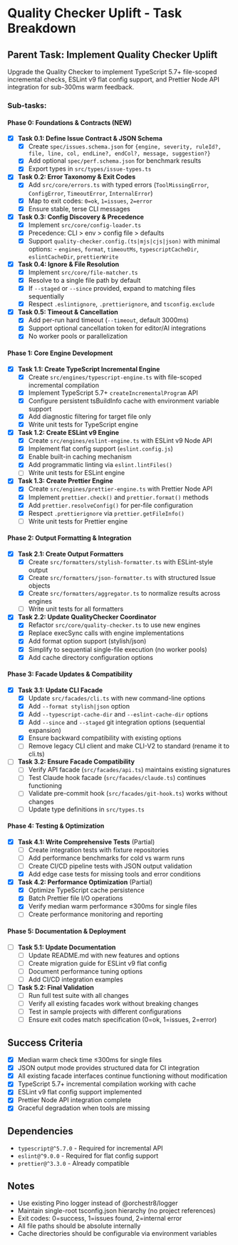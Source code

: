 # Quality Checker Uplift - Task Breakdown

## Parent Task: Implement Quality Checker Uplift
Upgrade the Quality Checker to implement TypeScript 5.7+ file-scoped incremental checks, ESLint v9 flat config support, and Prettier Node API integration for sub-300ms warm feedback.

### Sub-tasks:

#### Phase 0: Foundations & Contracts (NEW)

- [x] **Task 0.1: Define Issue Contract & JSON Schema**
  - [x] Create `spec/issues.schema.json` for `{engine, severity, ruleId?, file, line, col, endLine?, endCol?, message, suggestion?}`
  - [x] Add optional `spec/perf.schema.json` for benchmark results
  - [x] Export types in `src/types/issue-types.ts`

- [x] **Task 0.2: Error Taxonomy & Exit Codes**
  - [x] Add `src/core/errors.ts` with typed errors (`ToolMissingError`, `ConfigError`, `TimeoutError`, `InternalError`)
  - [x] Map to exit codes: `0=ok`, `1=issues`, `2=error`
  - [x] Ensure stable, terse CLI messages

- [x] **Task 0.3: Config Discovery & Precedence**
  - [x] Implement `src/core/config-loader.ts`
  - [x] Precedence: CLI > env > config file > defaults
  - [x] Support `quality-checker.config.(ts|mjs|cjs|json)` with minimal options:
        - `engines`, `format`, `timeoutMs`, `typescriptCacheDir`, `eslintCacheDir`, `prettierWrite`

- [x] **Task 0.4: Ignore & File Resolution**
  - [x] Implement `src/core/file-matcher.ts`
  - [x] Resolve to a single file path by default
  - [x] If `--staged` or `--since` provided, expand to matching files sequentially
  - [x] Respect `.eslintignore`, `.prettierignore`, and `tsconfig.exclude`

- [x] **Task 0.5: Timeout & Cancellation**
  - [x] Add per-run hard timeout (`--timeout`, default 3000ms)
  - [x] Support optional cancellation token for editor/AI integrations
  - [x] No worker pools or parallelization

#### Phase 1: Core Engine Development

- [x] **Task 1.1: Create TypeScript Incremental Engine**
  - [x] Create `src/engines/typescript-engine.ts` with file-scoped incremental compilation
  - [x] Implement TypeScript 5.7+ `createIncrementalProgram` API
  - [x] Configure persistent tsBuildInfo cache with environment variable support
  - [x] Add diagnostic filtering for target file only
  - [x] Write unit tests for TypeScript engine

- [x] **Task 1.2: Create ESLint v9 Engine**
  - [x] Create `src/engines/eslint-engine.ts` with ESLint v9 Node API
  - [x] Implement flat config support (`eslint.config.js`)
  - [x] Enable built-in caching mechanism
  - [x] Add programmatic linting via `eslint.lintFiles()`
  - [ ] Write unit tests for ESLint engine

- [x] **Task 1.3: Create Prettier Engine**
  - [x] Create `src/engines/prettier-engine.ts` with Prettier Node API
  - [x] Implement `prettier.check()` and `prettier.format()` methods
  - [x] Add `prettier.resolveConfig()` for per-file configuration
  - [x] Respect `.prettierignore` via `prettier.getFileInfo()`
  - [ ] Write unit tests for Prettier engine

#### Phase 2: Output Formatting & Integration

- [x] **Task 2.1: Create Output Formatters**
  - [x] Create `src/formatters/stylish-formatter.ts` with ESLint-style output
  - [x] Create `src/formatters/json-formatter.ts` with structured Issue objects
  - [x] Create `src/formatters/aggregator.ts` to normalize results across engines
  - [ ] Write unit tests for all formatters

- [x] **Task 2.2: Update QualityChecker Coordinator**
  - [x] Refactor `src/core/quality-checker.ts` to use new engines
  - [x] Replace execSync calls with engine implementations
  - [x] Add format option support (stylish/json)
  - [x] Simplify to sequential single-file execution (no worker pools)
  - [x] Add cache directory configuration options

#### Phase 3: Facade Updates & Compatibility

- [x] **Task 3.1: Update CLI Facade**
  - [x] Update `src/facades/cli.ts` with new command-line options
  - [x] Add `--format stylish|json` option
  - [x] Add `--typescript-cache-dir` and `--eslint-cache-dir` options
  - [x] Add `--since` and `--staged` git integration options (sequential expansion)
  - [x] Ensure backward compatibility with existing options
  - [ ] Remove legacy CLI client and make CLI-V2 to standard (rename it to cli.ts)

- [ ] **Task 3.2: Ensure Facade Compatibility**
  - [ ] Verify API facade (`src/facades/api.ts`) maintains existing signatures
  - [ ] Test Claude hook facade (`src/facades/claude.ts`) continues functioning
  - [ ] Validate pre-commit hook (`src/facades/git-hook.ts`) works without changes
  - [ ] Update type definitions in `src/types.ts`

#### Phase 4: Testing & Optimization

- [x] **Task 4.1: Write Comprehensive Tests** (Partial)
  - [ ] Create integration tests with fixture repositories
  - [ ] Add performance benchmarks for cold vs warm runs
  - [ ] Create CI/CD pipeline tests with JSON output validation
  - [x] Add edge case tests for missing tools and error conditions

- [x] **Task 4.2: Performance Optimization** (Partial)
  - [x] Optimize TypeScript cache persistence
  - [x] Batch Prettier file I/O operations
  - [x] Verify median warm performance ≤300ms for single files
  - [ ] Create performance monitoring and reporting

#### Phase 5: Documentation & Deployment

- [ ] **Task 5.1: Update Documentation**
  - [ ] Update README.md with new features and options
  - [ ] Create migration guide for ESLint v9 flat config
  - [ ] Document performance tuning options
  - [ ] Add CI/CD integration examples

- [ ] **Task 5.2: Final Validation**
  - [ ] Run full test suite with all changes
  - [ ] Verify all existing facades work without breaking changes
  - [ ] Test in sample projects with different configurations
  - [ ] Ensure exit codes match specification (0=ok, 1=issues, 2=error)

## Success Criteria

- [x] Median warm check time ≤300ms for single files
- [x] JSON output mode provides structured data for CI integration
- [x] All existing facade interfaces continue functioning without modification
- [x] TypeScript 5.7+ incremental compilation working with cache
- [x] ESLint v9 flat config support implemented
- [x] Prettier Node API integration complete
- [x] Graceful degradation when tools are missing

## Dependencies

- `typescript@^5.7.0` - Required for incremental API
- `eslint@^9.0.0` - Required for flat config support
- `prettier@^3.3.0` - Already compatible

## Notes

- Use existing Pino logger instead of @orchestr8/logger
- Maintain single-root tsconfig.json hierarchy (no project references)
- Exit codes: 0=success, 1=issues found, 2=internal error
- All file paths should be absolute internally
- Cache directories should be configurable via environment variables